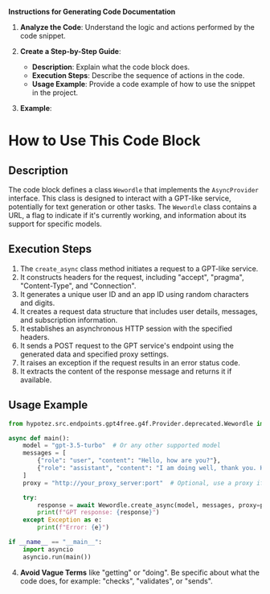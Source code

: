 **Instructions for Generating Code Documentation**

1. **Analyze the Code**: Understand the logic and actions performed by the code snippet.

2. **Create a Step-by-Step Guide**:
    - **Description**: Explain what the code block does.
    - **Execution Steps**: Describe the sequence of actions in the code.
    - **Usage Example**: Provide a code example of how to use the snippet in the project.

3. **Example**:

How to Use This Code Block
=========================================================================================

Description
-------------------------
The code block defines a class `Wewordle` that implements the `AsyncProvider` interface. This class is designed to interact with a GPT-like service, potentially for text generation or other tasks. The `Wewordle` class contains a URL, a flag to indicate if it's currently working, and information about its support for specific models.

Execution Steps
-------------------------
1. The `create_async` class method initiates a request to a GPT-like service.
2. It constructs headers for the request, including "accept", "pragma", "Content-Type", and "Connection".
3. It generates a unique user ID and an app ID using random characters and digits.
4. It creates a request data structure that includes user details, messages, and subscription information.
5. It establishes an asynchronous HTTP session with the specified headers.
6. It sends a POST request to the GPT service's endpoint using the generated data and specified proxy settings.
7. It raises an exception if the request results in an error status code.
8. It extracts the content of the response message and returns it if available.

Usage Example
-------------------------

```python
from hypotez.src.endpoints.gpt4free.g4f.Provider.deprecated.Wewordle import Wewordle

async def main():
    model = "gpt-3.5-turbo"  # Or any other supported model
    messages = [
        {"role": "user", "content": "Hello, how are you?"},
        {"role": "assistant", "content": "I am doing well, thank you. How can I help you today?"},
    ]
    proxy = "http://your_proxy_server:port"  # Optional, use a proxy if needed

    try:
        response = await Wewordle.create_async(model, messages, proxy=proxy)
        print(f"GPT response: {response}")
    except Exception as e:
        print(f"Error: {e}")

if __name__ == "__main__":
    import asyncio
    asyncio.run(main())
```

4. **Avoid Vague Terms** like "getting" or "doing". Be specific about what the code does, for example: "checks", "validates", or "sends".